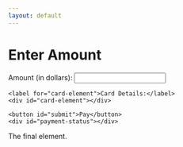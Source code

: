 ```yaml
---
layout: default
---
```


<!DOCTYPE html>
<html lang="en">
<head>
  <meta charset="UTF-8">
  <meta name="viewport" content="width=device-width, initial-scale=1.0">
  <title>Stripe Checkout</title>
  <script src="https://js.stripe.com/v3/"></script>
</head>
<body>
  <h1>Enter Amount</h1>
  <form id="payment-form">
    <label for="amount">Amount (in dollars):</label>
    <input id="amount" type="number" step="0.01" min="0.01" required>

    <label for="card-element">Card Details:</label>
    <div id="card-element"></div>
    
    <button id="submit">Pay</button>
    <div id="payment-status"></div>
  </form>

  <script>
    var stripe = Stripe('pk_test_51PulULDDaepf7cjiBCJQ4wxoptuvOfsdiJY6tvKxW3uXZsMUome7vfsIORlSEZiaG4q20ZLSqEMiBIuHi7Fsy9dP00nytmrtYb'); // Replace with your Stripe publishable key
    var elements = stripe.elements();
    var card = elements.create('card');
    card.mount('#card-element');

    var form = document.getElementById('payment-form');
    form.addEventListener('submit', function(event) {
      event.preventDefault();

      var amount = document.getElementById('amount').value;
      if (!amount || amount <= 0) {
        alert("Please enter a valid amount.");
        return;
      }

      fetch('/create-payment-intent', {
        method: 'POST',
        headers: {
          'Content-Type': 'application/json',
        },
        body: JSON.stringify({ amount: Math.round(amount * 100) }), // Convert dollars to cents
      })
      .then(function(response) {
        return response.json();
      })
      .then(function(data) {
        return stripe.confirmCardPayment(data.clientSecret, {
          payment_method: {
            card: card,
            billing_details: {
              name: 'Customer',
            },
          },
        });
      })
      .then(function(result) {
        if (result.error) {
          document.getElementById('payment-status').innerText = result.error.message;
        } else {
          if (result.paymentIntent.status === 'succeeded') {
            document.getElementById('payment-status').innerText = 'Payment succeeded!';
          }
        }
      });
    });
  </script>
</body>
</html>

The final element.
```
